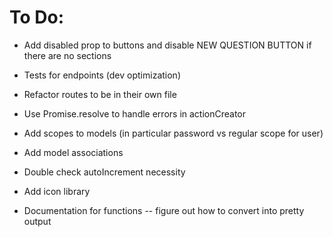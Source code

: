 # To Do:
- Add disabled prop to buttons and disable NEW QUESTION BUTTON if there are no sections

- Tests for endpoints (dev optimization)

- Refactor routes to be in their own file

- Use Promise.resolve to handle errors in actionCreator

- Add scopes to models (in particular password vs regular scope for user)
- Add model associations
- Double check autoIncrement necessity
- Add icon library
- Documentation for functions -- figure out how to convert into pretty output
